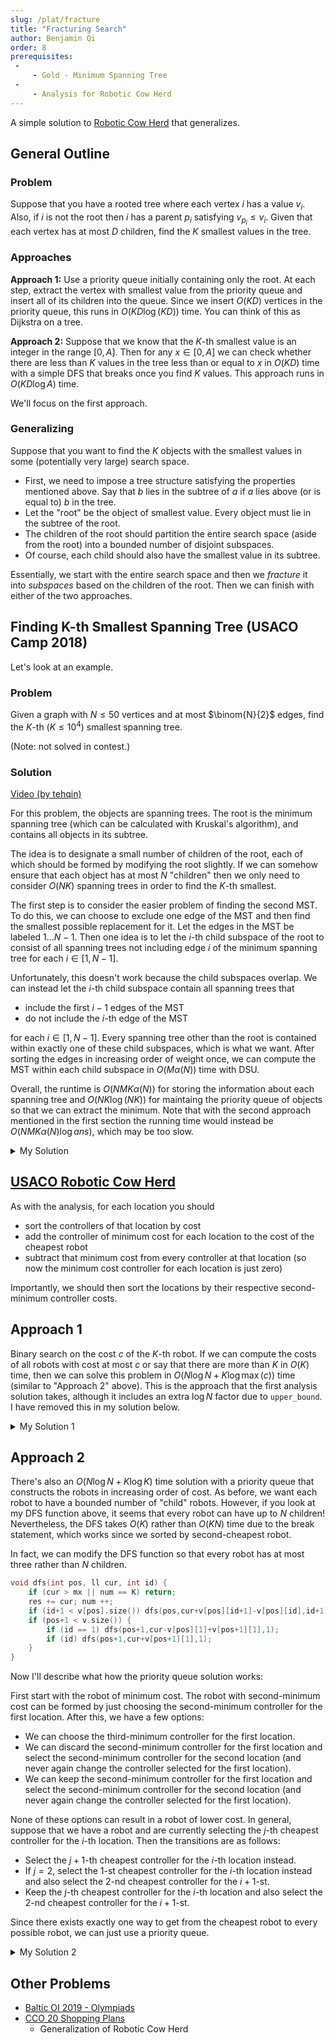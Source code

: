 ```yaml
---
slug: /plat/fracture
title: "Fracturing Search"
author: Benjamin Qi
order: 8
prerequisites: 
 - 
     - Gold - Minimum Spanning Tree
 -
     - Analysis for Robotic Cow Herd
---
```


A simple solution to [Robotic Cow Herd](http://www.usaco.org/index.php?page=viewproblem2&cpid=674) that generalizes.

<!-- END DESCRIPTION -->

## General Outline

### Problem

Suppose that you have a rooted tree where each vertex $i$ has a value $v_i$. Also, if $i$ is not the root then $i$ has a parent $p_i$ satisfying $v_{p_i} \le v_i$. Given that each vertex has at most $D$ children, find the $K$ smallest values in the tree.

### Approaches

**Approach 1:** Use a priority queue initially containing only the root. At each step, extract the vertex with smallest value from the priority queue and insert all of its children into the queue. Since we insert $O(KD)$ vertices in the priority queue, this runs in $O(KD\log (KD))$ time. You can think of this as Dijkstra on a tree.

**Approach 2:** Suppose that we know that the $K$-th smallest value is an integer in the range $[0,A]$. Then for any $x\in [0,A]$ we can check whether there are less than $K$ values in the tree less than or equal to $x$ in $O(KD)$ time with a simple DFS that breaks once you find $K$ values. This approach runs in $O(KD\log A)$ time.

We'll focus on the first approach.

### Generalizing

Suppose that you want to find the $K$ objects with the smallest values in some (potentially very large) search space. 

 - First, we need to impose a tree structure satisfying the properties mentioned above. Say that $b$ lies in the subtree of $a$ if $a$ lies above (or is equal to) $b$ in the tree. 
 - Let the "root" be the object of smallest value. Every object must lie in the subtree of the root.
 - The children of the root should partition the entire search space (aside from the root) into a bounded number of disjoint subspaces. 
 - Of course, each child should also have the smallest value in its subtree.

Essentially, we start with the entire search space and then we *fracture* it into *subspaces* based on the children of the root. Then we can finish with either of the two approaches.

## Finding K-th Smallest Spanning Tree (USACO Camp 2018)

Let's look at an example.

### Problem

Given a graph with $N\le 50$ vertices and at most $\binom{N}{2}$ edges, find the $K$-th ($K\le 10^4$) smallest spanning tree.

(Note: not solved in contest.)

### Solution

[Video (by tehqin)](https://www.youtube.com/watch?v=EG_HfFMM0lE)

For this problem, the objects are spanning trees. The root is the minimum spanning tree (which can be calculated with Kruskal's algorithm), and contains all objects in its subtree.

The idea is to designate a small number of children of the root, each of which should be formed by modifying the root slightly. If we can somehow ensure that each object has at most $N$ "children" then we only need to consider $O(NK)$ spanning trees in order to find the $K$-th smallest. 

The first step is to consider the easier problem of finding the second MST. To do this, we can choose to exclude one edge of the MST and then find the smallest possible replacement for it. Let the edges in the MST be labeled $1\ldots N-1$. Then one idea is to let the $i$-th child subspace of the root to consist of all spanning trees not including edge $i$ of the minimum spanning tree for each $i\in [1,N-1]$.

Unfortunately, this doesn't work because the child subspaces overlap. We can instead let the $i$-th child subspace contain all spanning trees that

 - include the first $i-1$ edges of the MST
 - do not include the $i$-th edge of the MST

for each $i\in [1,N-1]$. Every spanning tree other than the root is contained within exactly one of these child subspaces, which is what we want. After sorting the edges in increasing order of weight once, we can compute the MST within each child subspace in $O(M\alpha (N))$ time with DSU.

Overall, the runtime is $O(NMK\alpha(N))$ for storing the information about each spanning tree and $O(NK\log (NK))$ for maintaing the priority queue of objects so that we can extract the minimum. Note that with the second approach mentioned in the first section the running time would instead be $O(NMK\alpha(N)\log ans)$, which may be too slow.

<details>

<summary>My Solution</summary>

```cpp
#include <bits/stdc++.h>
using namespace std;
typedef bitset<1225> B;
typedef vector<int> vi;

struct DSU { // for Kruskal's
	vi e; void init(int n) { e = vi(n,-1); }
	int get(int x) { return e[x] < 0 ? x : e[x] = get(e[x]); } 
	bool sameSet(int a, int b) { return get(a) == get(b); }
	int size(int x) { return -e[get(x)]; }
	bool unite(int x, int y) { // union by size
		x = get(x), y = get(y); if (x == y) return 0;
		if (e[x] > e[y]) swap(x,y);
		e[x] += e[y]; e[y] = x; return 1;
	}
};

int N,M,K;
vector<array<int,3>> ed;

struct Partition {
	B ban; vi span; int wei = 0, fix = 0; // "fix" smallest edges must be contained in spanning tree
	Partition(B _ban, int _fix) : ban(_ban), fix(_fix) {
		DSU D; D.init(N); // now find MST within subspace
		for (int i = 0; i < M; ++i) if (!ban[i] && D.unite(ed[i][1],ed[i][2]))
			span.push_back(i), wei += ed[i][0]; // run Kruskal's ignoring banned edges
	}
};
bool operator<(const Partition& l, const Partition& r) { return l.wei > r.wei; } // for pq

int main() { 
	cin >> N >> M >> K;
	for (int i = 0; i < M; ++i) {
		int a,b,c; cin >> a >> b >> c;
		ed.push_back({c,a-1,b-1});
	}
	sort(begin(ed),end(ed));
	priority_queue<Partition> pq;
	pq.push({B(),0}); // start with MST
	for (int i = 1; i <= K; ++i) {
		if (!pq.size()) { cout << "-1\n"; exit(0); }
		auto a = pq.top(); pq.pop();
		assert(a.span.size() == N-1);
		if (i == K) { cout << a.wei << "\n"; exit(0); } // print K-th smallest
		while (a.fix < a.span.size()) { // insert O(N) children
			B t = a.ban; t[a.span[a.fix]] = 1;
			auto A = Partition(t,a.fix);
			if (A.span.size() == N-1) pq.push(A);
			a.fix ++;
		}
	}
}
```

</details>


## [USACO Robotic Cow Herd](http://www.usaco.org/index.php?page=viewproblem2&cpid=674)

As with the analysis, for each location you should

 - sort the controllers of that location by cost
 - add the controller of minimum cost for each location to the cost of the cheapest robot
 - subtract that minimum cost from every controller at that location (so now the minimum cost controller for each location is just zero)

Importantly, we should then sort the locations by their respective second-minimum controller costs.

## Approach 1

Binary search on the cost $c$ of the $K$-th robot. If we can compute the costs of all robots with cost at most $c$ or say that there are more than $K$ in $O(K)$ time, then we can solve this problem in $O(N\log N+K\log \max(c))$ time (similar to "Approach 2" above). This is the approach that the first analysis solution takes, although it includes an extra $\log N$ factor due to `upper_bound`. I have removed this in my solution below.

<details>

<summary>My Solution 1</summary>

```cpp
#include <bits/stdc++.h>
using namespace std;

typedef long long ll;
typedef vector<int> vi;
typedef pair<ll,ll> pl;

#define f first
#define s second

int N,K;
ll tot; // sum of cheapest
vector<vi> v;

ll mx; ll res; int num;

void dfs(int pos, ll cur, int id) {
	if (cur > mx || num == K) return;
	res += cur; num ++;
	if (id+1 < v[pos].size()) dfs(pos,cur+v[pos][id+1]-v[pos][id],id+1);
	for (int i = pos+1; i < v.size(); ++i) {
		ll CUR = cur+v[i][1];
		if (num == K || CUR > mx) break;
		dfs(i,CUR,1);
	}
}

void get() {
	res = num = 0;
	dfs(0,tot,0);
}

int main() {
	ios_base::sync_with_stdio(0); cin.tie(0);
	freopen("roboherd.in","r",stdin);
	freopen("roboherd.out","w",stdout);
	cin >> N >> K;
	for (int i = 0; i < N; ++i) {
		int m; cin >> m; 
		vi p(m); for (int& x: p) cin >> x; 
		sort(begin(p),end(p));
		tot += p[0]; for (int j = m-1; j >= 0; --j) p[j] -= p[0];
		if (p.size() > 1) v.push_back(p);
	}
	sort(begin(v),end(v)); // sort by second-cheapest
	ll lo = 0, hi = 1e13;
	while (lo < hi) {
		mx = (lo+hi+1)/2; get();
		if (num < K) lo = mx;
		else hi = mx-1;
	}
	mx = lo; get();
	cout << res+(K-num)*(mx+1) << "\n";
}
```

</details>

## Approach 2

There's also an $O(N\log N+K\log K)$ time solution with a priority queue that constructs the robots in increasing order of cost. As before, we want each robot to have a bounded number of "child" robots. However, if you look at my DFS function above, it seems that every robot can have up to $N$ children! Nevertheless, the DFS takes $O(K)$ rather than $O(KN)$ time due to the break statement, which works since we sorted by second-cheapest robot. 

In fact, we can modify the DFS function so that every robot has at most three rather than $N$ children.

```cpp
void dfs(int pos, ll cur, int id) {
	if (cur > mx || num == K) return;
	res += cur; num ++;
	if (id+1 < v[pos].size()) dfs(pos,cur+v[pos][id+1]-v[pos][id],id+1);
	if (pos+1 < v.size()) {
		if (id == 1) dfs(pos+1,cur-v[pos][1]+v[pos+1][1],1);
		if (id) dfs(pos+1,cur+v[pos+1][1],1);
	}
}
```

Now I'll describe what how the priority queue solution works:

First start with the robot of minimum cost. The robot with second-minimum cost can be formed by just choosing the second-minimum controller for the first location. After this, we have a few options:

 - We can choose the third-minimum controller for the first location.
 - We can discard the second-minimum controller for the first location and select the second-minimum controller for the second location (and never again change the controller selected for the first location).
 - We can keep the second-minimum controller for the first location and select the second-minimum controller for the second location (and never again change the controller selected for the first location).

None of these options can result in a robot of lower cost. In general, suppose that we have a robot and are currently selecting the $j$-th cheapest controller for the $i$-th location. Then the transitions are as follows:

 - Select the $j+1$-th cheapest controller for the $i$-th location instead.
 - If $j=2$, select the $1$-st cheapest controller for the $i$-th location instead and also select the $2$-nd cheapest controller for the $i+1$-st.
 - Keep the $j$-th cheapest controller for the $i$-th location and also select the $2$-nd cheapest controller for the $i+1$-st.

Since there exists exactly one way to get from the cheapest robot to every possible robot, we can just use a priority queue.

<details>

<summary>My Solution 2</summary>

```cpp
#include <bits/stdc++.h>
using namespace std;

typedef long long ll;
typedef pair<int,int> pi;
typedef vector<int> vi;
typedef pair<ll,pi> T;

#define f first
#define s second

int N,K;
ll tot; // sum of cheapest
vector<vi> v;
priority_queue<T,vector<T>,greater<T>> pq;

int main() {
	ios_base::sync_with_stdio(0); cin.tie(0);
	freopen("roboherd.in","r",stdin);
	freopen("roboherd.out","w",stdout);
	cin >> N >> K;
	for (int i = 0; i < N; ++i) {
		int m; cin >> m; 
		vi p(m); for (int& x: p) cin >> x; 
		sort(begin(p),end(p));
		tot += p[0]; for (int j = m-1; j >= 0; --j) p[j] -= p[0];
		if (p.size() > 1) v.push_back(p);
	}
	sort(begin(v),end(v)); // sort by second-cheapest
	pq.push({0,{0,0}}); 
	ll ans = 0;
	for (int i = 0; i < K; ++i) {
		auto a = pq.top(); pq.pop();
		ans += tot+a.f; int pos = a.s.f, id = a.s.s;
		if (id+1 < v[pos].size()) 
			pq.push({a.f+v[pos][id+1]-v[pos][id],{pos,id+1}});
		if (pos+1 < v.size()) {
			if (id == 1) pq.push({a.f-v[pos][1]+v[pos+1][1],{pos+1,1}});
			if (id) pq.push({a.f+v[pos+1][1],{pos+1,1}});
		}
	}
	cout << ans << "\n";
}
```

</details>

## Other Problems

 - [Baltic OI 2019 - Olympiads](https://cses.fi/248/submit/D)
 - [CCO 20 Shopping Plans](https://dmoj.ca/problem/cco20p6)
   - Generalization of Robotic Cow Herd